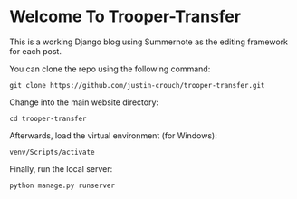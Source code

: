 # Welcome To Trooper-Transfer
This is a working Django blog using Summernote as the editing framework for each post.

You can clone the repo using the following command:
```
git clone https://github.com/justin-crouch/trooper-transfer.git
```

Change into the main website directory:
```
cd trooper-transfer
```

Afterwards, load the virtual environment (for Windows):
``` 
venv/Scripts/activate
```

Finally, run the local server:
```
python manage.py runserver
```

